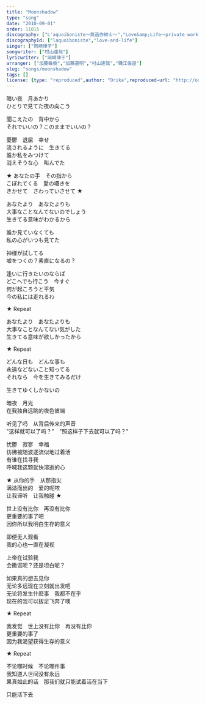 ```yaml
---
title: "Moonshadow"
type: "song"
date: "2010-09-01"
order: 11015
discography: ["L'aquoiboniste～無造作紳士〜","Love&amp;Life〜private works 1999-2001〜"]
discographyId: ["laquoiboniste","love-and-life"]
singer: ["岡崎律子"]
songwriter: ["村山達哉"]
lyricwriter: ["岡崎律子"]
arranger: ["加藤敏樹","加藤道明","村山達哉","磯江俊道"]
slug: "songs/moonshadow"
tags: []
license: {type: "reproduced",author: "Orika",reproduced-url: "http://orikamushi.myweb.hinet.net/",reproduced-website: "織歌蟲網站"}
---
```


暗い夜　月あかり   
ひとりで見てた夜の向こう   
  
聞こえたの　背中から   
それでいいの？このままでいいの？   
  
憂鬱　退屈　幸せ   
流されるように　生きてる   
誰か私をみつけて   
消えそうな心　叫んでた   
  
★ あなたの手　その指から   
こぼれてくる　愛の囁きを   
きかせて　さわっていさせて ★   
  
あなたより　あなたよりも   
大事なことなんてないのでしょう   
生きてる意味がわかるから   
  
誰か見ていなくても   
私の心がいつも見てた   
  
神様が試してる   
嘘をつくの？素直になるの？   
  
逢いに行きたいのならば   
どこへでも行こう　今すぐ   
何が起ころうと平気   
今の私には走れるわ   
  
★ Repeat   
  
あなたより　あなたよりも   
大事なことなんてない気がした   
生きてる意味が欲しかったから   
  
★ Repeat   
  
どんな日も　どんな事も   
永遠などないこと知ってる   
それなら　今を生きてみるだけ   
  
生きてゆくしかないの  
  
  <!-- 翻译 -->

暗夜　月光   
在我独自远眺的夜色彼端   
  
听见了吗　从背后传来的声音   
"这样就可以了吗？"　"照这样子下去就可以了吗？"   
  
忧鬱　寂寥　幸福   
彷彿被随波逐流似地过着活   
有谁在找寻我   
呼喊我这颗就快溶逝的心   
  
★ 从你的手　从那指尖   
满溢而出的　爱的呢哝   
让我谛听　让我触碰 ★   
  
世上没有比你　再没有比你   
更重要的事了吧   
因你所以我明白生存的意义   
  
即便无人观看   
我的心也一直在凝视   
  
上帝在试验我   
会撒谎呢？还是坦白呢？   
  
如果真的想去见你   
无论多远现在立刻就出发吧   
无论将发生什麽事　我都不在乎   
现在的我可以拔足飞奔了噢   
  
★ Repeat   
  
我发觉　世上没有比你　再没有比你   
更重要的事了   
因为我渴望获得生存的意义   
  
★ Repeat   
  
不论哪时候　不论哪件事   
我知道人世间没有永远   
果真如此的话　那我们就只能试着活在当下   
  
只能活下去
